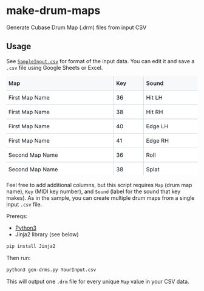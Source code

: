 # make-drum-maps
Generate Cubase Drum Map (.drm) files from input CSV

## Usage

See [`SampleInput.csv`](SampleInput.csv) for format of the input data. You can
edit it and save a `.csv` file using Google Sheets or Excel.

![Screenshot of SampleInput.csv](SampleInput.png)

Feel free to add additional columns, but this script requires `Map` (drum map
name), `Key` (MIDI key number), and `Sound` (label for the sound that key
makes). As in the sample, you can create multiple drum maps from a single input
`.csv` file.

Prereqs:
- [Python3](https://www.python.org/downloads/)
- Jinja2 library (see below)

```bash
pip install Jinja2
```

Then run:
```bash
python3 gen-drms.py YourInput.csv
```

This will output one `.drm` file for every unique `Map` value in your CSV data.

